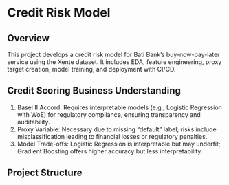 # Credit Risk Model

## Overview
This project develops a credit risk model for Bati Bank’s buy-now-pay-later service using the Xente dataset. It includes EDA, feature engineering, proxy target creation, model training, and deployment with CI/CD.

## Credit Scoring Business Understanding
1. Basel II Accord: Requires interpretable models (e.g., Logistic Regression with WoE) for regulatory compliance, ensuring transparency and auditability.
2. Proxy Variable: Necessary due to missing “default” label; risks include misclassification leading to financial losses or regulatory penalties.
3. Model Trade-offs: Logistic Regression is interpretable but may underfit; Gradient Boosting offers higher accuracy but less interpretability.

## Project Structure
